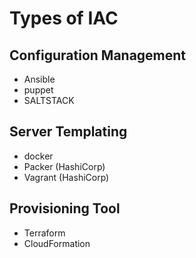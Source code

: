 # Types of IAC

## Configuration Management

* Ansible
* puppet
* SALTSTACK

## Server Templating

* docker
* Packer (HashiCorp)
* Vagrant (HashiCorp)

## Provisioning Tool

* Terraform
* CloudFormation

